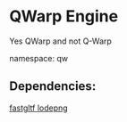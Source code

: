 # QWarp Engine

Yes QWarp and not Q-Warp

namespace: qw

## Dependencies:
[ fastgltf ]( https://github.com/spnda/fastgltf )
[ lodepng ]( https://github.com/lvandeve/lodepng )